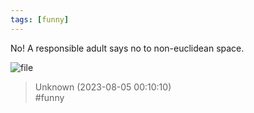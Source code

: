 ```yaml
---
tags: [funny]
---
```


No! A responsible adult says no to non-euclidean space.

![file](/img/8ddb05167eec60cd.jpg)  

> Unknown (2023-08-05 00:10:10)  
> #funny

